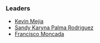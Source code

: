### Leaders

* [Kevin Mejia](mailto:kevin.mejia@owasp.org)
* [Sandy Karyna Palma Rodriguez](mailto:sandy.palma@owasp.org)
* [Francisco Moncada](mailto:francisco.moncada@owasp.org)

